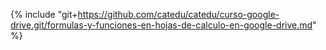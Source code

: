 {% include "git+https://github.com/catedu/catedu/curso-google-drive.git/formulas-y-funciones-en-hojas-de-calculo-en-google-drive.md" %} 



